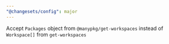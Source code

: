 ```yaml
---
"@changesets/config": major
---
```


Accept `Packages` object from `@manypkg/get-workspaces` instead of `Workspace[]` from `get-workspaces`
